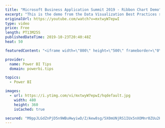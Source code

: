 ```yaml
---
title: "Microsoft Business Application Summit 2019 - Ribbon Chart Demo"
excerpt: "This is the demo from the Data Visualization Best Practices session BRK 3023 from the Microsoft Business Application Summit"
originalUrl: https://youtube.com/watch?v=mxtwyW7epwI
type: video
price: Free
length: PT13M25S
publishedDateTime: 2019-10-23T20:40:48Z
heat: 50

featuredContent: "<iframe width=\"800\" height=\"500\" frameborder=\"0\" src=\"https://www.youtube.com/embed/mxtwyW7epwI\" allow=\"accelerometer; autoplay; encrypted-media; gyroscope; picture-in-picture\" allowfullscreen></iframe>"

provider:
  name: Power BI Tips
  domain: powerbi.tips

topics:
  - Power BI

images:
  - url: https://i.ytimg.com/vi/mxtwyW7epwI/hqdefault.jpg
    width: 480
    height: 360
    isCached: true

secured: "M9ppJLGdZnPjD5n9WBuHwyiwD/Z/Aew8sg/5X0mUNjRS1IUx5nXOMnr0ZUu2HA5+K85yoxwefJOoECEymWYgpzKZTu6as6sv5KqrylpqviEZYn4uNFEbsryD56TsKe8OQCtdH0m6EmXyOGueaumYa0lFiCnI2wizA/AP3peJLogUI5XwBdhXaGxxLMpwXisSkr7n/b9s3je/Dg+LUrpnszEtjyOjZSGdDaRSAeRzhsvfbMCNxS6okUApItDFkK+BrOTw4ddR3QiAQk/1YVspcKSvxY8Ytq+Tc8DzSrHwjvLZ9tz2Qh8qlpzEq3ixqRgNGaCqkQffEWSnVATJ+qYN8f4YDkIdrDs6GjcsDf45K/4mwUzXgMdSDqxBMvp2Qvrvd/W60dbG8UBLDD0v0RzqSyuKoim9pz12K7PHbXDLt1k=;ftODcGKmy1kkmEJr3Xp5zg=="
---
```


